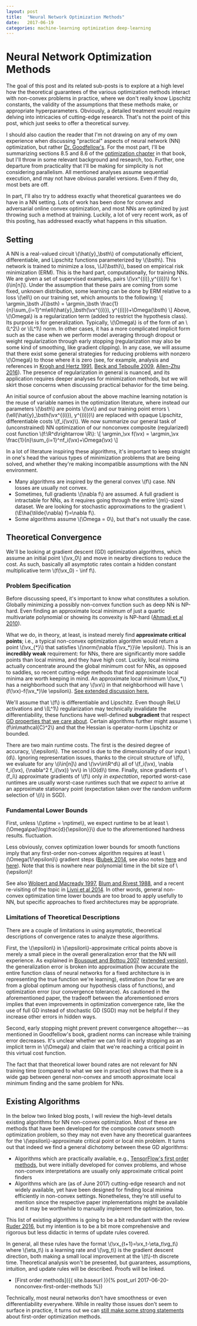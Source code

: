 ```yaml
---
layout: post
title:  "Neural Network Optimization Methods"
date:   2017-06-19
categories: machine-learning optimization deep-learning
---
```


# Neural Network Optimization Methods

The goal of this post and its related sub-posts is to explore at a high level how the theoretical guarantees of the various optimization methods interact with non-convex problems in practice, where we don't really know Lipschitz constants, the validity of the assumptions that these methods make, or appropriate hyperparameters. Obviously, a detailed treatment would require delving into intricacies of cutting-edge research. That's not the point of this post, which just seeks to offer a theoretical survey.

I should also caution the reader that I'm not drawing on any of my own experience when discussing "practical" aspects of neural network (NN) optimization, but rather [Dr. Goodfellow's](http://www.deeplearningbook.org/). For the most part, I'll be summarizing sections 8.5 and 8.6 of the [optimization chapter](http://www.deeplearningbook.org/contents/optimization.html) in that book, but I'll throw in some relevant background and research, too. Further, one departure from practicality that I'll be making for simplicity is not considering parallelism. All mentioned analyses assume sequential execution, and may not have obvious parallel versions. Even if they do, most bets are off.

In part, I'll also try to address exactly what theoretical guarantees we do have in a NN setting. Lots of work has been done for convex and adversarial online convex optimization, and most NNs are optimized by just throwing such a method at training. Luckily, a lot of very recent work, as of this posting, has addressed exactly what happens in this situation.

## Setting

A NN is a real-valued circuit \\(\hat{y}_\bsth\\) of computationally efficient, differentiable, and Lipschitz functions parameterized by \\(\bsth\\). This network is trained to minimize a loss, \\(J(\bsth)\\), based on empirical risk minimization (ERM). This is the hard part, computationally, for training NNs. We are given a set of supervised examples, pairs \\(\vx^{(i)},y^{(i)}\\) for \\(i\in[n]\\). Under the assumption that these pairs are coming from some fixed, unknown distribution, some learning can be done by ERM relative to a loss \\(\ell\\) on our training set, which amounts to the following:
\\[
\argmin\_\bsth J(\bsth) = \argmin\_\bsth \frac{1}{n}\sum\_{i=1}^m\ell(\hat{y}\_\bsth(\vx^{(i)}), y^{(i)})+\Omega(\bsth)
\\]
Above, \\(\Omega\\) is a regularization term (added to restrict the hypothesis class). Its purpose is for generalization. Typically, \\(\Omega\\) is of the form of an \\(L^2\\) or \\(L^1\\) norm. In other cases, it has a more complicated implicit form such as the case when we perform model averaging through dropout or weight regularization through early stopping (regularization may also be some kind of smoothing, like gradient clipping). In any case, we will assume that there exist some general strategies for reducing problems with nonzero \\(\Omega\\) to those where it is zero (see, for example, analysis and references in [Krogh and Hertz 1991](https://papers.nips.cc/paper/563-a-simple-weight-decay-can-improve-generalization), [Beck and Teboulle 2009](http://epubs.siam.org/doi/abs/10.1137/080716542), [Allen-Zhu 2016](https://arxiv.org/abs/1603.05953)). The presence of regularization in general is nuanced, and its application requires deeper analyses for minimization methods, but we will skirt those concerns when discussing practical behavior for the time being.

An initial source of confusion about the above machine learning notation is the reuse of variable names in the optimization literature, where instead our parameters \\(\bsth\\) are points \\(\vx\\) and our training point errors \\(\ell(\hat{y}\_\bsth(\vx^{(i)}), y^{(i)})\\) are replaced with opaque Lipschitz, differentiable costs \\(f_i(\vx)\\). We now summarize our general task of (unconstrained) NN optimization of our nonconvex composite (regularized) cost function \\(f:\R^d\rightarrow \R\\):
\\[
\argmin\_\vx f(\vx) = \argmin\_\vx \frac{1}{n}\sum\_{i=1}^nf\_i(\vx)+\Omega(\vx)
\\]

In a lot of literature inspiring these algorithms, it's important to keep straight in one's head the various types of minimization problems that are being solved, and whether they're making incompatible assumptions with the NN environment.

* Many algorithms are inspired by the general convex \\(f\\) case. NN losses are usually not convex.
* Sometimes, full gradients \\(\nabla f\\) are assumed. A full gradient is intractable for NNs, as it requires going through the entire \\(m\\)-sized dataset. We are looking for stochastic approximations to the gradient \\(\E\ha{\tilde{\nabla} f}=\nabla f\\).
* Some algorithms assume \\(\Omega = 0\\), but that's not usually the case.

## Theoretical Convergence

We'll be looking at gradient descent (GD) optimization algorithms, which assume an initial point \\(\vx\_0\\) and move in nearby directions to reduce the cost. As such, basically all asymptotic rates contain a hidden constant multiplicative term \\(f(\vx\_0) - \inf f\\).

### Problem Specification

Before discussing speed, it's important to know what constitutes a solution. Globally minimizing a possibly non-convex function such as deep NN is NP-hard. Even finding an approximate local minimum of just a quartic multivariate polynomial or showing its convexity is NP-hard ([Ahmadi et al 2010](https://arxiv.org/abs/1012.1908)).

What we do, in theory, at least, is instead merely find **approximate critical points**; i.e., a typical non-convex optimization algorithm would return a point \\(\vx\_{\*}\\) that satisfies \\(\norm{\nabla f(\vx\_\*)}\le \epsilon\\). This is an **incredibly weak** requirement: for NNs, there are significantly more saddle points than local minima, and they have high cost. Luckily, local minima actually concentrate around the global minimum cost for NNs, as opposed to saddles, so recent cutting-edge methods that find approximate local minima are worth keeping in mind. An approximate local minimum \\(\vx\_*\\) has a neighborhood such that any \\(\vx\\) in that neighborhood will have \\(f(\vx)-f(\vx\_\*)\le \epsilon\\). [See extended discussion here.](https://github.com/vlad17/ml-notes/blob/master/deep-learning/optimization.pdf)

We'll assume that \\(f\\) is differentiable and Lipschitz. Even though ReLU activations and \\(L^1\\) regularization may technically invalidate the differentiability, these functions have well-defined **subgradient** that respect [GD properties that we care about](http://web.stanford.edu/class/msande318/notes/notes-first-order-nonsmooth.pdf). Certain algorithms further might assume \\(f\in\mathcal{C}^2\\) and that the Hessian is operator-norm Lipschitz or bounded.

There are two main runtime costs. The first is the desired degree of accuracy, \\(\epsilon\\). The second is due to the dimensionality of our input \\(d\\). Ignoring representation issues, thanks to the circuit structure of \\(f\\), we evaluate for any \\(i\in[n]\\) and \\(\vv\in\R^d\\) all of \\(f\_i(\vx), \nabla f\_i(\vx), {\\nabla^2 f_i(\vx)} \vv\\) in \\(O(d)\\) time. Finally, since gradients of \\(f\_i\\) approximate gradients of \\(f\\) only *in expectation*, reported worst-case runtimes are usually worst-case runtimes such that we *expect* to arrive at an approximate stationary point (expectation taken over the random uniform selection of \\(i\\) in SGD).

### Fundamental Lower Bounds

First, unless \\(\ptime = \nptime\\), we expect runtime to be at least \\(\Omega\pa{\log\frac{d}{\epsilon}}\\) due to the aforementioned hardness results.
fluctuation.

Less obviously, convex optimization lower bounds for smooth functions imply that any first-order non-convex algorithm requires at least \\(\Omega(1/\epsilon)\\) gradient steps ([Bubek 2014](https://arxiv.org/abs/1405.4980), see also notes [here](http://www.stat.cmu.edu/~larry/=sml/optrates.pdf) and [here](http://www.cs.cmu.edu/~suvrit/teach/aaditya_lect23.pdf)). Note that this is nowhere near polynomial time in the bit size of \\(\epsilon\\)!

See also [Wolpert and Macready 1997](http://ieeexplore.ieee.org/document/585893/), [Blum and Rivest 1988](https://papers.nips.cc/paper/125-training-a-3-node-neural-network-is-np-complete), and a recent re-visiting of the topic in [Livni et al 2014](https://arxiv.org/abs/1410.1141). In other words, general non-convex optimization time lower bounds are too broad to apply usefully to NN, but specific approaches to fixed architectures may be appropriate.

### Limitations of Theoretical Descriptions

There are a couple of limitations in using asymptotic, theoretical descriptions of convergence rates to analyze these algorithms.

First, the \\(\epsilon\\) in \\(\epsilon\\)-approximate critical points above is merely a small piece in the overall generalization error that the NN will experience. As explained in [Bousquet and Bottou 2007](https://papers.nips.cc/paper/3323-the-tradeoffs-of-large-scale-learning) ([extended version](http://leon.bottou.org/papers/bottou-bousquet-2011)), the generalization error is broken into approximation (how accurate the entire function class of neural networks for a fixed architecture is in representing the true function we're learning), estimation (how far we are from a global optimum among our hypothesis class of functions), and optimization error (our convergence tolerance). As cautioned in the aforementioned paper, the tradeoff between the aforementioned errors implies that even improvements in optimization convergence rate, like the use of full GD instead of stochastic GD (SGD) may not be helpful if they increase other errors in hidden ways.

Second, early stopping might prevent prevent convergence altogether---as mentioned in Goodfellow's book, gradient norms can increase while training error decreases. It's unclear whether we can fold in early stopping as an implicit term in \\(\Omega\\) and claim that we're reaching a critical point in this virtual cost function. 

The fact that that theoretical lower bound rates are not relevant for NN training time (compared to what we see in practice) shows that there is a wide gap between general non-convex and smooth approximate local minimum finding and the same problem for NNs. 

## Existing Algorithms

In the below two linked blog posts, I will review the high-level details existing algorithms for NN non-convex optimization. Most of these are methods that have been developed for the composite *convex* smooth optimization problem, so they may not even have any theoretical guarantees for the \\(\epsilon\\)-approximate critical point or local min problem. It turns out that indeed we find a general dichotomy between these GD algorithms:

* Algorithms which are practically available, e.g., [TensorFlow's first order methods](https://www.tensorflow.org/api_guides/python/train), but were initially developed for convex problems, and whose non-convex interpretations are usually only approximate critical point finders
* Algorithms which are (as of June 2017) cutting-edge research and not widely available, yet have been designed for finding local minima efficiently in non-convex settings. Nonetheless, they're still useful to mention since the respective paper implementations might be available and it may be worthwhile to manually implement the optimization, too.

This list of existing algorithms is going to be a bit redundant with the review [Ruder 2016](https://arxiv.org/abs/1609.04747), but my intention is to be a bit more comprehensive and rigorous but less didactic in terms of update rules covered.

In general, all these rules have the format \\(\vx\_{t+1}=\vx\_t-\eta\_t\vg\_t\\) where \\(\eta\_t\\) is a learning rate and \\(\vg\_t\\) is the gradient descent direction, both making a small local improvement at the \\(t\\)-th discrete time. Theoretical analysis won't be presented, but guarantees, assumptions, intuition, and update rules will be described. Proofs will be linked.

* [First order methods]({{ site.baseurl }}{% post_url 2017-06-20-nonconvex-first-order-methods %})

Technically, most neural networks don't have smoothness or even differentiability everywhere. While in reality those issues don't seem to surface in practice, it turns out we can [still make some strong statements](https://arxiv.org/abs/1804.07795) about first-order optimization methods.
